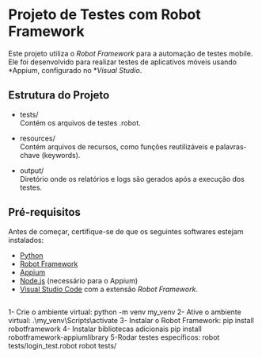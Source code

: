 # Projeto de Testes com Robot Framework

Este projeto utiliza o *Robot Framework* para a automação de testes mobile. 
Ele foi desenvolvido para realizar testes de aplicativos móveis usando *Appium, configurado no **Visual Studio*.

## Estrutura do Projeto

- tests/  
  Contém os arquivos de testes .robot.

- resources/  
  Contém arquivos de recursos, como funções reutilizáveis e palavras-chave (keywords).

- output/  
  Diretório onde os relatórios e logs são gerados após a execução dos testes.

## Pré-requisitos

Antes de começar, certifique-se de que os seguintes softwares estejam instalados:

- [Python](https://www.python.org/downloads/)
- [Robot Framework](https://robotframework.org/)
- [Appium](https://appium.io/)
- [Node.js](https://nodejs.org/) (necessário para o Appium)
- [Visual Studio Code](https://code.visualstudio.com/) com a extensão *Robot Framework*.

## 

1- Crie o ambiente virtual: 
      python -m venv my_venv
2- Ative o ambiente virtual: 
      .\my_venv\Scripts\activate
3- Instalar o Robot Framework:
      pip install robotframework
4- Instalar bibliotecas adicionais 
      pip install robotframework-appiumlibrary
5-Rodar testes específicos:
      robot tests/login_test.robot
      robot tests/
